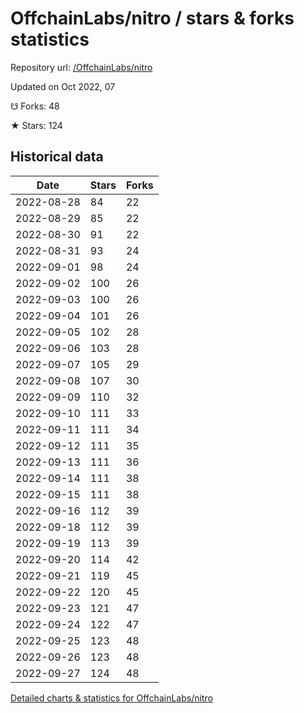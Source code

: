 # OffchainLabs/nitro / stars & forks statistics

Repository url: [/OffchainLabs/nitro](https://github.com/OffchainLabs/nitro)

Updated on Oct 2022, 07

☋ Forks: 48

★ Stars: 124

## Historical data
| Date | Stars | Forks |
|------|-------|-------|
| 2022-08-28 | 84 | 22 | 
| 2022-08-29 | 85 | 22 | 
| 2022-08-30 | 91 | 22 | 
| 2022-08-31 | 93 | 24 | 
| 2022-09-01 | 98 | 24 | 
| 2022-09-02 | 100 | 26 | 
| 2022-09-03 | 100 | 26 | 
| 2022-09-04 | 101 | 26 | 
| 2022-09-05 | 102 | 28 | 
| 2022-09-06 | 103 | 28 | 
| 2022-09-07 | 105 | 29 | 
| 2022-09-08 | 107 | 30 | 
| 2022-09-09 | 110 | 32 | 
| 2022-09-10 | 111 | 33 | 
| 2022-09-11 | 111 | 34 | 
| 2022-09-12 | 111 | 35 | 
| 2022-09-13 | 111 | 36 | 
| 2022-09-14 | 111 | 38 | 
| 2022-09-15 | 111 | 38 | 
| 2022-09-16 | 112 | 39 | 
| 2022-09-18 | 112 | 39 | 
| 2022-09-19 | 113 | 39 | 
| 2022-09-20 | 114 | 42 | 
| 2022-09-21 | 119 | 45 | 
| 2022-09-22 | 120 | 45 | 
| 2022-09-23 | 121 | 47 | 
| 2022-09-24 | 122 | 47 | 
| 2022-09-25 | 123 | 48 | 
| 2022-09-26 | 123 | 48 | 
| 2022-09-27 | 124 | 48 | 


[Detailed charts & statistics for OffchainLabs/nitro](https://reviewgithub.com/rep/OffchainLabs/nitro)
